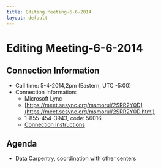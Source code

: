 ```yaml
---
title: Editing Meeting-6-6-2014
layout: default
---
```


# Editing Meeting-6-6-2014

## Connection Information 


* Call time: 5-4-2014,2pm  (Eastern, UTC -5:00)
* Connection Information:      
  * Microsoft Lync
  * [https://meet.sesync.org/msmorul/2SRR2Y0D](https://meet.sesync.org/msmorul/2SRR2Y0D.html)
  * 1-855-454-3943, code: 56016
  * [Connection Instructions](Lync_Instructions_-_remote.pdf)

## Agenda 

* Data Carpentry, coordination with other centers
